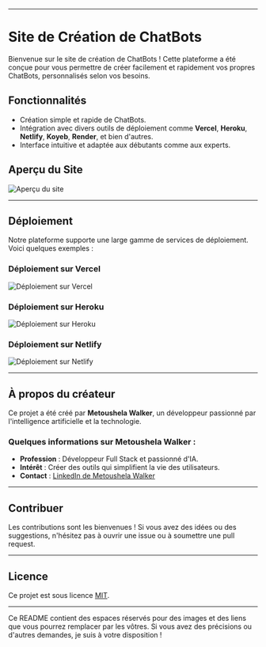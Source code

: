 

---

# Site de Création de ChatBots  

Bienvenue sur le site de création de ChatBots ! Cette plateforme a été conçue pour vous permettre de créer facilement et rapidement vos propres ChatBots, personnalisés selon vos besoins.  

## Fonctionnalités  
- Création simple et rapide de ChatBots.  
- Intégration avec divers outils de déploiement comme **Vercel**, **Heroku**, **Netlify**, **Koyeb**, **Render**, et bien d'autres.  
- Interface intuitive et adaptée aux débutants comme aux experts.  

## Aperçu du Site  
![Aperçu du site](https://via.placeholder.com/800x400?text=Capture+du+Site)  

---

## Déploiement  
Notre plateforme supporte une large gamme de services de déploiement. Voici quelques exemples :  

### Déploiement sur Vercel  
![Déploiement sur Vercel](https://via.placeholder.com/400x200?text=Vercel+Deployment)  

### Déploiement sur Heroku  
![Déploiement sur Heroku](https://via.placeholder.com/400x200?text=Heroku+Deployment)  

### Déploiement sur Netlify  
![Déploiement sur Netlify](https://via.placeholder.com/400x200?text=Netlify+Deployment)  

---

## À propos du créateur  

Ce projet a été créé par **Metoushela Walker**, un développeur passionné par l'intelligence artificielle et la technologie.  

### Quelques informations sur Metoushela Walker :  
- **Profession** : Développeur Full Stack et passionné d'IA.  
- **Intérêt** : Créer des outils qui simplifient la vie des utilisateurs.  
- **Contact** : [LinkedIn de Metoushela Walker](https://www.linkedin.com)  

---

## Contribuer  
Les contributions sont les bienvenues ! Si vous avez des idées ou des suggestions, n'hésitez pas à ouvrir une issue ou à soumettre une pull request.  

---

## Licence  
Ce projet est sous licence [MIT](LICENSE).  

---  

Ce README contient des espaces réservés pour des images et des liens que vous pourrez remplacer par les vôtres. Si vous avez des précisions ou d'autres demandes, je suis à votre disposition !

